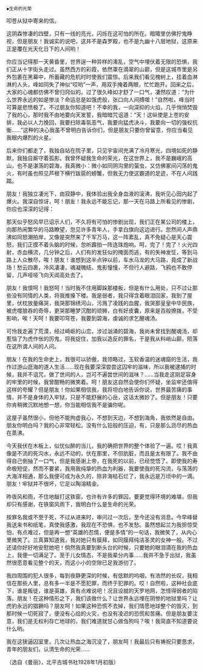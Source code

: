     ◆生命的光荣 

   叩苍从狱中寄来的信。

   这阴森惨凄的四壁，只有一线的亮光，闪烁在这可怕的所在。暗陬里仿佛狞鬼睁视，但是朋友！我诚实的说吧，这并不是森罗殿，也不是九幽十八层地狱，这原来正是覆在光天化日下的人间哟！

   你应当记得那一天黄昏里，世界逞一种异样的淆乱，空气中埋伏着无限的恐惧，我们正从十字街头走过。虽然西方的彩霞，依然罩在滴翠的山巅，但是这城市里是另外包裹在黑幕中，所蓄藏的危机时时使我们震惊。后来我们看见槐树上，挂着血淋淋的人头，峰如同失了神似“哎哟”一声，用双手掩着两眼，忙忙跑开。回来之后，大家的心魂都仿佛不曾归窍似的。过了很久峰如才舒了一口气，凄然叹道：“为什么世界永远的如是惨淡？命运总是如饿虎般，张口向人间搏噬！”自然啦，峰当时可算是悲愤极了。不过朋友你知道吧！不幸的我，一向深抑的火焰，几乎悄悄焚毁了我的心，那时我不由地要向天发誓，我暗暗咒诅道：“天！这纵使是上苍的安排，我必以人力挽回，我要扫除毒氛恶气，我要向猛虎决斗，我要向一切的强权抗衡……”这种的决心我虽不曾明白告诉你们，但是朋友只要你曾留意，你应当看见我眼内爆烈的火星。

   后来你们都走了，我独自站在院子里，只见宇宙间充满了冷月寒光，四境如死的静默，我独自厮守着孤影。我曾怀疑我生命的荣光，在这世界上，我不是巍峨的高山，也不是湛荡的碧海，我真微小：微小如同阴沟里的萤虫，又仿佛冢间闪荡的鬼火，有时虽也照见芦根下横行跋扈的螃蟹，但我无力使这霸道的足迹，不在人间践踏。

   朋友！我独立凄光下，由寂静中，我体验出我全身血液的滚沸，我听见心田内起了爆火。我深自惊讶，呵！朋友！我永远不能忘记，那一天在马路上所看见的惨剧，你应也深深的记得：

   那天似乎怒风早已诏示人们，不久将有可怕的惨剧出现，我们正在某公司的楼上，向那热闹繁华的马路瞭望，忽见许多青年人，手拿白旗向这边进行。忽然间人声鼎沸如同怒潮拍岸，又像是突然来了千军万马，这一阵紊乱，真不免疑心是天心震怒，我们正摸不着头脑的时候，忽听霹拍一阵连珠炮响。呵，完了！完了！火光四射，赤血横流，几分钟之后，人们有的发狂似的掩面而逃，有的失神发怔，等到马路上人众散尽，唉！朋友！谁想到这半点钟以前，车水马龙的大马路，竟成了新战场！愁云四裹，冷风凄凄，魂凝魄结，鬼影憧憧，不但行人避路，飞鸦也不敢停留，几声哑哑飞向天阊高处去了。

   朋友！我恨呵！我怒呵！当时我不住用脚跺那楼板，但是有什么用处，只不过让那些没有同情的人类，将我推搡下楼。我是弱者，我只得含着眼泪回家，我到了屋里，伏枕放量痛哭，我哭那锦绣河山，污溅了凌践的血腥，我哭那皇皇中华民族，被虎噬狼吞的奇辱，更哭那睡梦沉酣的顽狮，白有好皮囊，原来是百般撩拨，不受影响，唉！天呵！我要叩穹苍，我要到碧海，虔诚的求乞醒魂汤。

   可怜我走遍了荒漠，经过崎岖的山峦，涉过汹涌的碧海，我尚未曾找到醒魂汤，却惹恼了为虎作伥的厉鬼，将我捉住，加我以造反的罪名，于是我从料峭山巅，陨落在这所谓人间的人问。

   朋友！在我的生命史上，我很可以骄傲，我领略过，玉软香温的迷魂窟的生活，我作过游山逛海的道人生活……现在我要深深尝尝这囚牢的滋味，所以我被逮捕的时候，我并不诅咒，做了世间的人，岂可不遍尝世间的滋味？……当我走这刚足容身的牢里的时候，我曾酣畅的微笑着。呵！朋友这自然会使你们怀疑，坐监牢还值得这样的夸耀？但是朋友！你如果相信我，我将坦白地告诉你说，世界最苦痛的事情，并不是身体的入牢狱，只是不能舒展的心岳，这话太微妙了。但是朋友！只要你肯稍微沉默地想一想，你当能相信我不是骗你呢。

   这屋子虽然很小，但他不能拘虚我心，不想到天边，不想到海角，我依然是自由。朋友你明白吗？我的心非常轻松，没有什么铅般的压迫，有，只是那么沥尽的热血在蒸沸。

   今天我伏在木板上，似忧似醉的当儿，我的确把世界的整个体验了一遍。哎！我真像是不流的死沟水，永远不动的，伏在那里，不但肮脏，而且是太有限了。我不由得自己倒抽了一口气，但是我感谢上帝，在我死的以前，已经觉悟了。即使我的寿命极短促，然而不要紧，我用我纯挚的热血为利器，我要使我的死沟流，与荡荡的大海洋相通，那么我便可成为永久的，除非海枯石烂了，我永远是万顷中的一滴。朋友！牢狱并不很坏，它足以陶溶精金。

   昨夜风和雨，不住地敲打这铁窗，也许有许多的罪囚，要更觉得环境的难堪，但我却只有感谢，在铁窗风雨下，我明白什么是生命的光荣。

   按罪名我或不至于死，不过从进来时，审问过一次后，至今还没有消息。今早峰替我送来书和纸笔，真使我感激，我现在不恐惧，也不发愁。虽然想起兰为我担惊受怕，有点难过，但是再一想“英雄的忍情，便是多情”的一句话，我微笑了，从内心里微笑了。兰真算知道我，我对她只有膜拜，如同膜拜纯洁圣灵的女神一般。不过还请你好好地安慰她吧！倘然我真要到断头台的时候，只要她的眼泪滴在我的热血上，我便一切满足了。至于儿女情态，不是我辈分内事……我并不急于出狱，我虽然很愿意看见整个的天，而这小小的空隙已足我游仞了。

   我四周围的犯人很多，每到夜静更深的时候，有低默的呜咽，有浩然的长叹，我相信在那些人里，总有多一半是不愿犯罪，而终于犯罪的。哎！自然啦，这种社会底下，谁是叛徒，谁是英雄，真有点难说吧！况且设就的天罗地网，怎怪得弱者的陷落。朋友！在这种情形之下，我们该做什么？让世界永远埋在阴惨的地狱里吗？让虎豹永远的猖獗吗？朋友呵！如果这种恐慌不去掉，我们情愿地球整个的毁灭，到那时候一切死寂了，便没有心焰的火灾，也没有凌迟的恐慌和苦痛。但是朋友要注意，我们是无权利存亡地球的，我们难道就甘心做刍狗吗？唉！我简直不知道要说什么哟。

   我在这狭逼囚室里，几次让热血之海沉没了，朋友呵！我最后只有祷祝只要恳求，青年的朋友们，认清生命的光荣……

   （选自《曼丽》，北平古城书社1928年1月初版）

